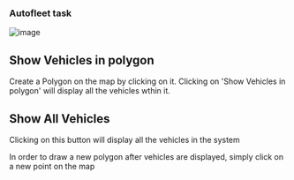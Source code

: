 ### Autofleet task
![image](https://github.com/dolev7/autofleet-task-frontend/assets/68538339/21e27074-ed5d-403a-922b-951e20821af8)

## Show Vehicles in polygon
Create a Polygon on the map by clicking on it. 
Clicking on 'Show Vehicles in polygon' will display all the vehicles wthin it.

 ## Show All Vehicles
Clicking on this button will display all the vehicles in the system


In order to draw a new polygon after vehicles are displayed, simply click on a new point on the map
